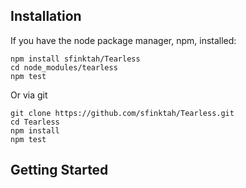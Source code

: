 ## Installation

If you have the node package manager, npm, installed:

```shell
npm install sfinktah/Tearless
cd node_modules/tearless
npm test
```

Or via git

```shell
git clone https://github.com/sfinktah/Tearless.git
cd Tearless
npm install
npm test
```

## Getting Started
